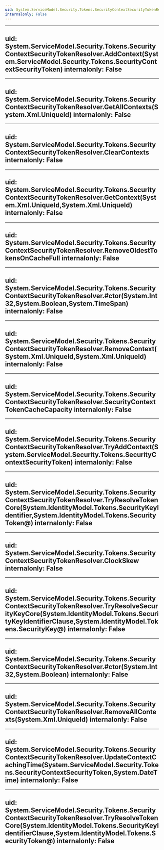 ```yaml
---
uid: System.ServiceModel.Security.Tokens.SecurityContextSecurityTokenResolver
internalonly: False
---
```


---
uid: System.ServiceModel.Security.Tokens.SecurityContextSecurityTokenResolver.AddContext(System.ServiceModel.Security.Tokens.SecurityContextSecurityToken)
internalonly: False
---

---
uid: System.ServiceModel.Security.Tokens.SecurityContextSecurityTokenResolver.GetAllContexts(System.Xml.UniqueId)
internalonly: False
---

---
uid: System.ServiceModel.Security.Tokens.SecurityContextSecurityTokenResolver.ClearContexts
internalonly: False
---

---
uid: System.ServiceModel.Security.Tokens.SecurityContextSecurityTokenResolver.GetContext(System.Xml.UniqueId,System.Xml.UniqueId)
internalonly: False
---

---
uid: System.ServiceModel.Security.Tokens.SecurityContextSecurityTokenResolver.RemoveOldestTokensOnCacheFull
internalonly: False
---

---
uid: System.ServiceModel.Security.Tokens.SecurityContextSecurityTokenResolver.#ctor(System.Int32,System.Boolean,System.TimeSpan)
internalonly: False
---

---
uid: System.ServiceModel.Security.Tokens.SecurityContextSecurityTokenResolver.RemoveContext(System.Xml.UniqueId,System.Xml.UniqueId)
internalonly: False
---

---
uid: System.ServiceModel.Security.Tokens.SecurityContextSecurityTokenResolver.SecurityContextTokenCacheCapacity
internalonly: False
---

---
uid: System.ServiceModel.Security.Tokens.SecurityContextSecurityTokenResolver.TryAddContext(System.ServiceModel.Security.Tokens.SecurityContextSecurityToken)
internalonly: False
---

---
uid: System.ServiceModel.Security.Tokens.SecurityContextSecurityTokenResolver.TryResolveTokenCore(System.IdentityModel.Tokens.SecurityKeyIdentifier,System.IdentityModel.Tokens.SecurityToken@)
internalonly: False
---

---
uid: System.ServiceModel.Security.Tokens.SecurityContextSecurityTokenResolver.ClockSkew
internalonly: False
---

---
uid: System.ServiceModel.Security.Tokens.SecurityContextSecurityTokenResolver.TryResolveSecurityKeyCore(System.IdentityModel.Tokens.SecurityKeyIdentifierClause,System.IdentityModel.Tokens.SecurityKey@)
internalonly: False
---

---
uid: System.ServiceModel.Security.Tokens.SecurityContextSecurityTokenResolver.#ctor(System.Int32,System.Boolean)
internalonly: False
---

---
uid: System.ServiceModel.Security.Tokens.SecurityContextSecurityTokenResolver.RemoveAllContexts(System.Xml.UniqueId)
internalonly: False
---

---
uid: System.ServiceModel.Security.Tokens.SecurityContextSecurityTokenResolver.UpdateContextCachingTime(System.ServiceModel.Security.Tokens.SecurityContextSecurityToken,System.DateTime)
internalonly: False
---

---
uid: System.ServiceModel.Security.Tokens.SecurityContextSecurityTokenResolver.TryResolveTokenCore(System.IdentityModel.Tokens.SecurityKeyIdentifierClause,System.IdentityModel.Tokens.SecurityToken@)
internalonly: False
---
